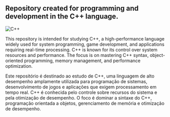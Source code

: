 ## Repository created for programming and development in the C++ language.
![C++](https://img.shields.io/badge/C++-black?style=for-the-badge&logo=C++&logoColor=25fafe)&nbsp;

This repository is intended for studying C++, a high-performance language widely used for system programming, game development, and applications requiring real-time processing. C++ is known for its control over system resources and performance. The focus is on mastering C++ syntax, object-oriented programming, memory management, and performance optimization.


Este repositório é destinado ao estudo de C++, uma linguagem de alto desempenho amplamente utilizada para programação de sistemas, desenvolvimento de jogos e aplicações que exigem processamento em tempo real. C++ é conhecida pelo controle sobre recursos do sistema e pela otimização de desempenho. O foco é dominar a sintaxe do C++, programação orientada a objetos, gerenciamento de memória e otimização de desempenho.
